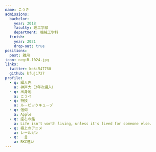 ```yaml
---
name: こうき
admissions:
  bachelor:
    year: 2018
    faculty: 理工学部
    department: 機械工学科
  finish:
    year: 2021
    drop-out: true
positions:
  past: 雑用
icon: negiR-1024.jpg
links:
  twitter: koki547780
  github: kfuji727
profile:
  - q: 編入先
    a: 神戸大（3年次編入）
  - q: 出身地
    a: こうべ
  - q: 特技
    a: ルービックキューブ
  - q: 信仰
    a: Apple
  - q: 座右の銘
    a: Life isn't worth living, unless it's lived for someone else.
  - q: 極上のアニメ
    a: レールガン
  - q: 一言
    a: BKC遠い
---
```


